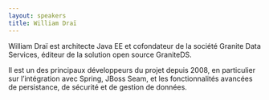 ```yaml
---
layout: speakers
title: William Draï 
---
```

William Draï est architecte Java EE et cofondateur de la société Granite Data Services, éditeur de la solution open source GraniteDS.

Il est un des principaux développeurs du projet depuis 2008, en particulier sur l’intégration avec Spring, JBoss Seam, et les fonctionnalités avancées de persistance, de sécurité et de gestion de données.
